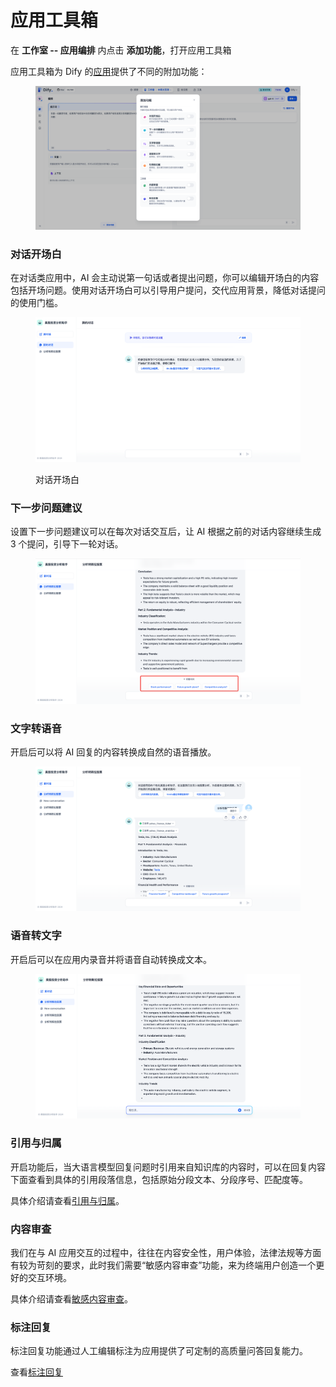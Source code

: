 # 应用工具箱

在 **工作室 -- 应用编排** 内点击 **添加功能**，打开应用工具箱

应用工具箱为 Dify 的[应用](../#application\_type)提供了不同的附加功能：

<figure><img src="../../../.gitbook/assets/image (237).png" alt=""><figcaption></figcaption></figure>

### 对话开场白

在对话类应用中，AI 会主动说第一句话或者提出问题，你可以编辑开场白的内容包括开场问题。使用对话开场白可以引导用户提问，交代应用背景，降低对话提问的使用门槛。

<figure><img src="../../../.gitbook/assets/image (240).png" alt=""><figcaption><p>对话开场白</p></figcaption></figure>

### 下一步问题建议

设置下一步问题建议可以在每次对话交互后，让 AI 根据之前的对话内容继续生成 3 个提问，引导下一轮对话。

<figure><img src="../../../.gitbook/assets/image (241).png" alt=""><figcaption></figcaption></figure>

### 文字转语音

开启后可以将 AI 回复的内容转换成自然的语音播放。

<figure><img src="../../../.gitbook/assets/image (242).png" alt=""><figcaption></figcaption></figure>



### 语音转文字

开启后可以在应用内录音并将语音自动转换成文本。

<figure><img src="../../../.gitbook/assets/image (243).png" alt=""><figcaption></figcaption></figure>



### 引用与归属

开启功能后，当大语言模型回复问题时引用来自知识库的内容时，可以在回复内容下面查看到具体的引用段落信息，包括原始分段文本、分段序号、匹配度等。

具体介绍请查看[引用与归属](../../knowledge-base/retrieval\_test\_and\_citation.md#id-2-yin-yong-yu-gui-shu)。

### 内容审查

我们在与 AI 应用交互的过程中，往往在内容安全性，用户体验，法律法规等方面有较为苛刻的要求，此时我们需要“敏感内容审查”功能，来为终端用户创造一个更好的交互环境。

具体介绍请查看[敏感内容审查](moderation-tool.md)。

### 标注回复

标注回复功能通过人工编辑标注为应用提供了可定制的高质量问答回复能力。

查看[标注回复](../../biao-zhu/annotation-reply.md)

